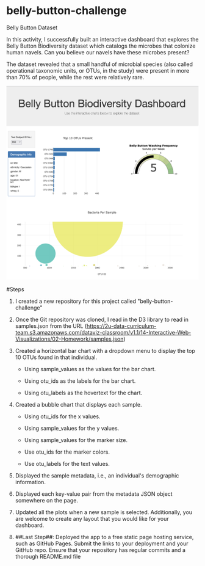 # belly-button-challenge
Belly Button Dataset

In this activity, I successfully built an interactive dashboard that explores the Belly Button Biodiversity dataset which catalogs the microbes that colonize human navels. Can you believe our navels have these microbes present?

The dataset revealed that a small handful of microbial species (also called operational taxonomic units, or OTUs, in the study) were present in more than 70% of people, while the rest were relatively rare.
<p align='center'> <img src='images/Bellybutton Biodiversity Dash.png'></p>

#Steps
1. I created a new repository for this project called "belly-button-challenge"

2. Once the Git repository was cloned, I read in  the D3 library to read in samples.json from the URL (https://2u-data-curriculum-team.s3.amazonaws.com/dataviz-classroom/v1.1/14-Interactive-Web-Visualizations/02-Homework/samples.json)

3. Created a horizontal bar chart with a dropdown menu to display the top 10 OTUs found in that individual.

    - Using sample_values as the values for the bar chart.

    - Using otu_ids as the labels for the bar chart.

    - Using otu_labels as the hovertext for the chart.
    
4. Created a bubble chart that displays each sample.

    - Using otu_ids for the x values.

    - Using sample_values for the y values.

    - Using sample_values for the marker size.
    
    - Use otu_ids for the marker colors.
    
    - Use otu_labels for the text values.
    
5. Displayed the sample metadata, i.e., an individual's demographic information.

6. Displayed each key-value pair from the metadata JSON object somewhere on the page.

7. Updated all the plots when a new sample is selected. Additionally, you are welcome to create any layout that you would like for your dashboard.

8. ##Last Step##: Deployed the app to a free static page hosting service, such as GitHub Pages. Submit the links to your deployment and your GitHub repo. Ensure that your repository has regular commits and a thorough README.md file










